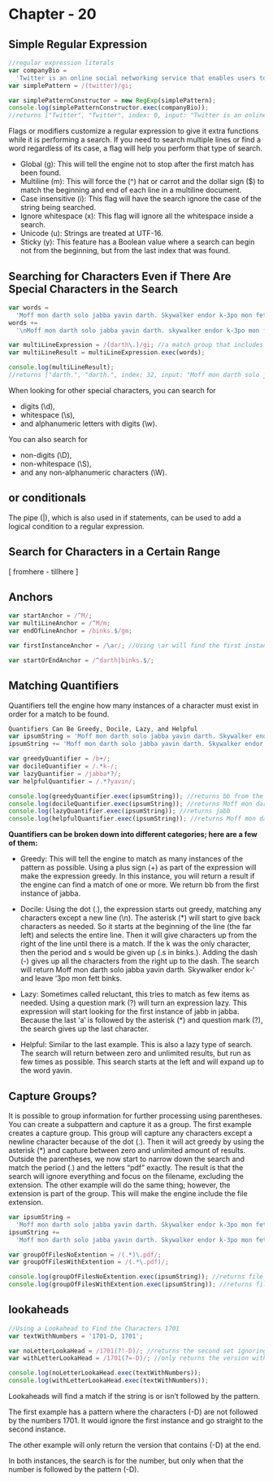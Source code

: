 # Chapter - 20

## Simple Regular Expression

```js
//regular expression literals
var companyBio =
  'Twitter is an online social networking service that enables users to send and read short 140-character messages called "tweets".';
var simplePattern = /(twitter)/gi;

var simplePatternConstructor = new RegExp(simplePattern);
console.log(simplePatternConstructor.exec(companyBio));
//returns ["Twitter", "Twitter", index: 0, input: "Twitter is an online social networking service tha...ead short 140-character messages called "tweets"."]
```

Flags or modifiers customize a regular expression to give it extra functions while it is performing a search. If you
need to search multiple lines or find a word regardless of its case, a flag will help you perform that type of search.

- Global (g): This will tell the engine not to stop after the first match has been found.
- Multiline (m): This will force the (^) hat or carrot and the dollar sign ($) to match the beginning and end of each
  line in a multiline document.
- Case insensitive (i): This flag will have the search ignore the case of the string being searched.
- Ignore whitespace (x): This flag will ignore all the whitespace inside a search.
- Unicode (u): Strings are treated at UTF-16.
- Sticky (y): This feature has a Boolean value where a search can begin not from the beginning, but from the last index
  that was found.

## Searching for Characters Even if There Are Special Characters in the Search

```js
var words =
  'Moff mon darth solo jabba yavin darth. Skywalker endor k-3po mon fett binks.';
words +=
  '\nMoff mon darth solo jabba yavin darth. skywalker endor k-3po mon fett binks.';

var multiLineExpression = /(darth\.)/gi; //a match group that includes the period
var multiLineResult = multiLineExpression.exec(words);

console.log(multiLineResult);
//returns ["darth.", "darth.", index: 32, input: "Moff mon darth solo jabba yavin darth. Skywalker e...avin darth. skywalker endor k-3po mon fett binks."]
```

When looking for other special characters, you can search for

- digits (\d),
- whitespace (\s),
- and alphanumeric letters with digits (\w).

You can also search for

- non-digits (\D),
- non-whitespace (\S),
- and any non-alphanumeric characters (\W).

## or conditionals

The pipe (|), which is also used in if statements, can be used to add a logical condition to a regular expression.

## Search for Characters in a Certain Range

[ fromhere - tillhere ]

## Anchors

```js
var startAnchor = /^M/;
var multiLineAnchor = /^M/m;
var endOfLineAnchor = /binks.$/gm;

var firstInstanceAnchor = /\ar/; //Using \ar will find the first instance of “ar” in the first line. If the gm modifiers are added, it would return every instance of “ar” in every line.

var startOrEndAnchor = /^darth|binks.$/;
```

## Matching Quantifiers

Quantifiers tell the engine how many instances of a character must exist in order for a match to be found.

```js
Quantifiers Can Be Greedy, Docile, Lazy, and Helpful
var ipsumString = 'Moff mon darth solo jabba yavin darth. Skywalker endor k-3po mon fett binks.';
ipsumString += 'Moff mon darth solo jabba yavin darth. Skywalker endor k-3po mon fett binks.';

var greedyQuantifier = /b+/;
var docileQuantifier = /.*k-/;
var lazyQuantifier = /jabba*?/;
var helpfulQuantifier = /.*?yavin/;

console.log(greedyQuantifier.exec(ipsumString)); //returns bb from the first instance of jabba
console.log(docileQuantifier.exec(ipsumString)); //returns Moff mon darth solo jabba yavin darth. Skywalker endor k-
console.log(lazyQuantifier.exec(ipsumString)); //returns jabb
console.log(helpfulQuantifier.exec(ipsumString)); //returns Moff mon darth solo jabba yavin

```

**Quantifiers can be broken down into different categories; here are a few of them:**

- Greedy: This will tell the engine to match as many instances of the pattern as possible. Using a plus sign (+) as part
  of the expression will make the expression greedy. In this instance, you will return a result if the engine can find a
  match of one or more. We return bb from the first instance of jabba.

- Docile: Using the dot (.), the expression starts out greedy, matching any characters except a new line (\n). The
  asterisk (\*) will start to give back characters as needed. So it starts at the beginning of the line (the far left)
  and selects the entire line. Then it will give characters up from the right of the line until there is a match. If the
  k was the only character, then the period and s would be given up (.s in binks.). Adding the dash (-) gives up all the
  characters from the right up to the dash. The search will return Moff mon darth solo jabba yavin darth. Skywalker
  endor k-‘ and leave ‘3po mon fett binks.

- Lazy: Sometimes called reluctant, this tries to match as few items as needed. Using a question mark (?) will turn an
  expression lazy. This expression will start looking for the first instance of jabb in jabba. Because the last ‘a’ is
  followed by the asterisk (\*) and question mark (?), the search gives up the last character.

- Helpful: Similar to the last example. This is also a lazy type of search. The search will return between zero and
  unlimited results, but run as few times as possible. This search starts at the left and will expand up to the word
  yavin.

## Capture Groups?

It is possible to group information for further processing using parentheses. You can create a subpattern and capture it
as a group. The first example creates a capture group. This group will capture any characters except a newline character
because of the dot (.). Then it will act greedy by using the asterisk (\*) and capture between zero and unlimited amount
of results. Outside the parentheses, we now start to narrow down the search and match the period (.) and the letters
“pdf” exactly. The result is that the search will ignore everything and focus on the filename, excluding the extension.
The other example will do the same thing; however, the extension is part of the group. This will make the engine include
the file extension.

```js
var ipsumString =
  'Moff mon darth solo jabba yavin darth. Skywalker endor k-3po mon fett binks.';
ipsumString +=
  'Moff mon darth solo jabba yavin darth. Skywalker endor k-3po mon fett binks. file_record_transcript.pdf';

var groupOfFilesNoExtention = /(.*)\.pdf/;
var groupOfFilesWithExtention = /(.*\.pdf)/;

console.log(groupOfFilesNoExtention.exec(ipsumString)); //returns file_record_transcript
console.log(groupOfFilesWithExtention.exec(ipsumString)); //returns file_record_transcript.pdf
```

## lookaheads

```js
//Using a Lookahead to Find the Characters 1701
var textWithNumbers = '1701-D, 1701';

var noLetterLookaHead = /1701(?!-D)/; //returns the second set ignoring other characters
var withLetterLookaHead = /1701(?=-D)/; //only returns the version with -D at the end

console.log(noLetterLookaHead.exec(textWithNumbers));
console.log(withLetterLookaHead.exec(textWithNumbers));
```

Lookaheads will find a match if the string is or isn’t followed by the pattern.

The first example has a pattern where the characters (-D) are not followed by the numbers 1701. It would ignore the
first instance and go straight to the second instance.

The other example will only return the version that contains (-D) at the end.

In both instances, the search is for the number, but only when that the number is followed by the pattern (-D).

